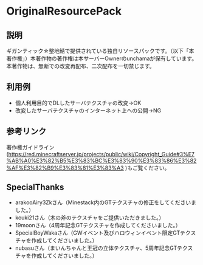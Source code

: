 # OriginalResourcePack

## 説明

ギガンティック☆整地鯖で提供されている独自リソースパックです。（以下「本著作権」）本著作物の著作権は本サーバーOwnerのunchamaが保有しています。  
本著作物は、無断での改変再配布、二次配布を一切禁じます。

## 利用例

* 個人利用目的でDLしたサーバテクスチャの改変→OK
* 改変したサーバテクスチャのインターネット上への公開→NG

## 参考リンク

著作権ガイドライン(<https://red.minecraftserver.jp/projects/public/wiki/Copyright_Guide#3%E7%AB%A0%E3%82%B5%E3%83%BC%E3%83%90%E3%83%86%E3%82%AF%E3%82%B9%E3%83%81%E3%83%A3>
)もご覧ください。

## SpecialThanks

* arakooAiry3Zkさん（Minestack内のGTテクスチャの修正をしてくださいました。）
* kouki21さん（木の斧のテクスチャをご提供いただきました。）
* 19moonさん（4周年記念GTテクスチャを作成してくださいました。）
* SpecialBoyWakaさん（GWイベント及びハロウィンイベント限定GTテクスチャを作成してくださいました。）
* nubasuさん（まいんちゃんと王冠の立体テクスチャ、5周年記念GTテクスチャを作成してくださいました。）
